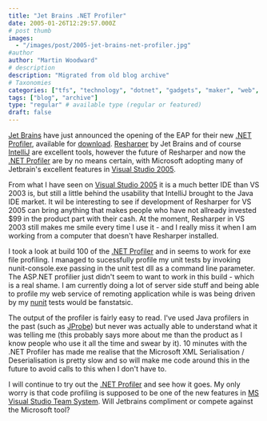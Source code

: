 ```yaml
---
title: "Jet Brains .NET Profiler"
date: 2005-01-26T12:29:57.000Z
# post thumb
images:
  - "/images/post/2005-jet-brains-net-profiler.jpg"
#author
author: "Martin Woodward"
# description
description: "Migrated from old blog archive"
# Taxonomies
categories: ["tfs", "technology", "dotnet", "gadgets", "maker", "web", "programming", "personal"]
tags: ["blog", "archive"]
type: "regular" # available type (regular or featured)
draft: false
---
```

[Jet Brains](http://www.jetbrains.com) have just announced the opening of the EAP for their new [.NET Profiler](http://www.jetbrains.net/confluence/display/NetProf/Home), available for [download](http://www.jetbrains.net/confluence/display/NetProf/Download).  [Resharper](http://www.jetbrains.com/resharper) by Jet Brains and of course [IntelliJ](http://www.jetbrains.com/idea) are excellent tools, however the future of Resharper and now the [.NET Profiler](http://www.jetbrains.net/confluence/display/NetProf/Home) are by no means certain, with Microsoft adopting many of Jetbrain's excellent features in [Visual Studio 2005](http://lab.msdn.microsoft.com/vs2005/).

From what I have seen on [Visual Studio 2005](http://lab.msdn.microsoft.com/vs2005/) it is a much better IDE than VS 2003 is, but still a little behind the usability that IntelliJ brought to the Java IDE market.  It wil be interesting to see if development of Resharper for VS 2005 can bring anything that makes people who have not allready invested $99 in the product part with their cash.  At the moment, Resharper in VS 2003 still makes me smile every time I use it - and I really miss it when I am working from a computer that doesn't have Resharper installed.

I took a look at build 100 of the [.NET Profiler](http://www.jetbrains.net/confluence/display/NetProf/Home) and in seems to work for exe file profiling.  I managed to sucessfully profile my unit tests by invoking nunit-console.exe passing in the unit test dll as a command line parameter.    The ASP.NET profilier just didn't seem to want to work in this build - which is a real shame.  I am currently doing a lot of server side stuff and being able to profile my web service of remoting application while is was being driven by my [nunit](http://www.nunit.org/) tests would be fanstatsic.

The output of the profiler is fairly easy to read.  I've used Java profilers in the past (such as [JProbe](http://www.quest.com/jprobe/index.asp)) but never was actually able to understand what it was telling me (this probably says more about me than the product as I know people who use it all the time and swear by it).  10 minutes with the .NET Profiler has made me realise that the Microsoft XML Serialisation / Deserialisation is pretty slow and so will make me code around this in the future to avoid calls to this when I don't have to.

I will continue to try out the [.NET Profiler](http://www.jetbrains.net/confluence/display/NetProf/Home) and see how it goes.  My only worry is that code profiling is supposed to be one of the new features in [MS Visual Studio Team System](http://lab.msdn.microsoft.com/vs2005/teamsystem/).  Will Jetbrains compliment or compete against the Microsoft tool?